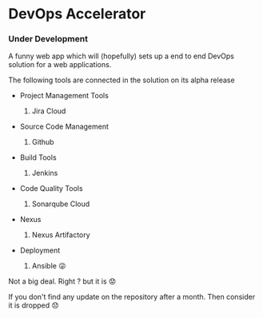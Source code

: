 # DevOps Accelerator

### Under Development

A funny web app which will (hopefully) sets up a end to end DevOps solution for a web applications.

The following tools are connected in the solution on its alpha release

- Project Management Tools

  1. Jira Cloud

- Source Code Management

  1. Github

- Build Tools

  1. Jenkins

- Code Quality Tools

  1. Sonarqube Cloud

- Nexus

  1. Nexus Artifactory

- Deployment

  1. Ansible :stuck_out_tongue_winking_eye:

Not a big deal. Right ? but it is :worried:

If you don't find any update on the repository after a month. Then consider it is dropped :disappointed:
